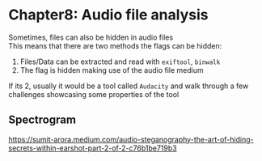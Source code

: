# Chapter8: Audio file analysis #  
Sometimes, files can also be hidden in audio files  
This means that there are two methods the flags can be hidden:  
1) Files/Data can be extracted and read with `exiftool`, `binwalk`  
2) The flag is hidden making use of the audio file medium  

If its 2, usually it would be a tool called `Audacity` and walk through a few challenges showcasing some properties of the tool    

## Spectrogram ##  



https://sumit-arora.medium.com/audio-steganography-the-art-of-hiding-secrets-within-earshot-part-2-of-2-c76b1be719b3
